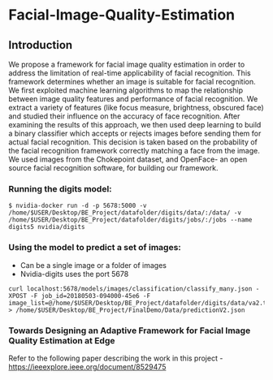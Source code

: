 # Facial-Image-Quality-Estimation

## Introduction
We propose a framework for facial image quality estimation in order to address the limitation of real-time applicability of facial recognition. This framework determines whether an image is suitable for facial recognition. We first exploited machine learning algorithms to map the relationship between image quality features and performance of facial recognition. We extract a variety of features (like focus measure, brightness, obscured face) and studied their influence on the accuracy of face recognition. After examining the results of this approach, we then used deep learning to build a binary classifier which accepts or rejects images before sending them for actual facial recognition. This decision is taken based on the probability of the facial recognition framework correctly matching a face from the image. We used images from the Chokepoint dataset, and OpenFace- an open source facial recognition software, for building our framework.

### Running the digits model: 

```
$ nvidia-docker run -d -p 5678:5000 -v /home/$USER/Desktop/BE_Project/datafolder/digits/data/:/data/ -v /home/$USER/Desktop/BE_Project/datafolder/digits/jobs/:/jobs --name digits5 nvidia/digits
```

### Using the model to predict a set of images:
- Can be a single image or a folder of images 
- Nvidia-digits uses the port 5678 
```
curl localhost:5678/models/images/classification/classify_many.json -XPOST -F job_id=20180503-094000-45e6 -F image_list=@/home/$USER/Desktop/BE_Project/datafolder/digits/data/va2.txt > /home/$USER/Desktop/BE_Project/FinalDemo/Data/predictionV2.json
```


### Towards Designing an Adaptive Framework for Facial Image Quality Estimation at Edge
Refer to the following paper describing the work in this project - 
https://ieeexplore.ieee.org/document/8529475

<br>
<br>
